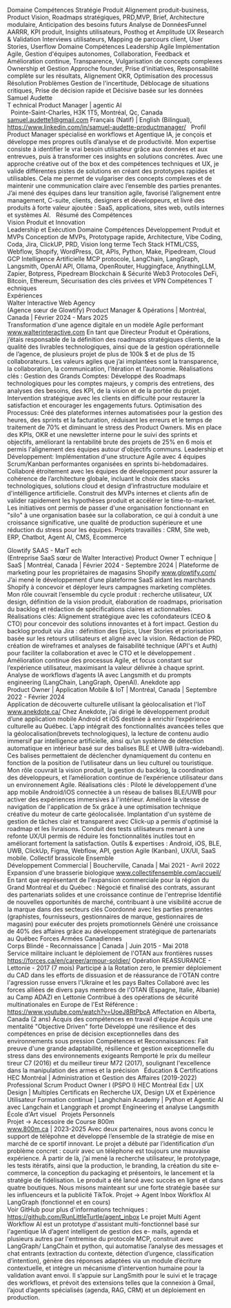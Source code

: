 Domaine Compétences
Stratégie Produit Alignement produit-business, Product Vision, Roadmaps stratégiques, PRD,MVP, Brief, Architecture modulaire,
Anticipation des besoins futurs
Analyse de DonnéesFunnel AARRR, KPI produit, Insights utilisateurs, Posthog et Amplitude
UX Research &
Validation
Interviews utilisateurs, Mapping de parcours client, User Stories, Userflow
Domaine Compétences
Leadership
Agile
Implémentation Agile, Gestion d'équipes autonomes, Collaboration, Feedback et Amélioration continue, Transparence,
Vulgarisation de concepts complexes
Ownership et
Gestion
Approche founder, Prise d'initiatives, Responsabilité complète sur les résultats, Alignement OKR, Optimisation des
processus
Résolution
Problèmes
Gestion de l'incertitude, Déblocage de situations critiques, Prise de décision rapide et Décisive basée sur les données
Samuel Audette  
T echnical Product Manager | agentic AI  
 
Pointe-Saint-Charles, H3K 1T5, Montréal, Qc, Canada
 samuel.audette1@gmail.com 
Français (Natif) | English (Bilingual), 
https://www.linkedin.com/in/samuel-audette-productmanager/
 
Profil  
Product Manager spécialisé en workflows et Agentique IA, je conçois et développe mes propres outils d’analyse et de productivité. Mon expertise 
consiste à identifier le vrai besoin utilisateur grâce aux données et aux entrevues, puis à transformer ces insights en solutions concrètes.
Avec une approche créative out of the box et des compétences techniques et UX, je valide différentes pistes de solutions en créant des prototypes 
rapides et utilisables. Cela me permet de vulgariser des concepts complexes et de maintenir une communication claire avec l’ensemble des parties 
prenantes.
J’ai mené des équipes dans leur transition agile, favorisé l’alignement entre management, C-suite, clients, designers et développeurs, et livré des 
produits à forte valeur ajoutée : SaaS, applications, sites web, outils internes et systèmes AI.
 
Résumé des Compétences  
 Vision Produit et Innovation  
 Leadership et Exécution
Domaine Compétences
Développement Produit
et MVPs
Conception de MVPs, Prototypage rapide, Architecture, Vibe Coding, Coda, Jira, ClickUP, PRD, Vision long terme
Tech Stack HTML/CSS, Webflow, Shopify, WordPress, Git, APIs, Python, Make, Pipedream, Cloud GCP
Intelligence Artificielle MCP protocole, LangChain, LangGraph, Langsmith, OpenAI API, Ollama, OpenRouter, Huggingface,
AnythingLLM, Zapier, Botpress, Pipedream
Blockchain & Sécurité
Web3
Protocoles DeFi, Bitcoin, Ethereum, Sécurisation des clés privées et VPN
 Compétences T echniques  
Expériences  
Walter Interactive Web Agency  
(Agence sœur de Glowtify)
Product Manager & Opérations | Montréal, Canada |  Février 2024 - Mars 2025  
Transformation d'une agence digitale en un modèle Agile performant www.walterinteractive.com
En tant que Directeur Produit et Opérations, j’étais responsable de la définition des roadmaps stratégiques clients, de la qualité des livrables 
technologiques, ainsi que de la gestion opérationnelle de l’agence, de plusieurs projet de plus de  100k $ et de plus de 15 collaborateurs.
Les valeurs agiles que j’ai implantées sont la transparence, la collaboration, la communication, l’itération et l’autonomie.
Réalisations clés :
Gestion des Grands Comptes:
Développé des Roadmaps technologiques pour les comptes majeurs, y compris des entretiens, des analyses des besoins, des KPI, de la 
vision et de la portée du projet.
Intervention stratégique avec les clients en difficulté pour restaurer la satisfaction et encourager les engagements futurs.
Optimisation des Processus:
Créé des plateformes internes automatisées pour la gestion des heures, des sprints et la facturation, réduisant les erreurs et le temps de 
traitement de 70% et diminuant le stress des Product Owners.
Mis en place des KPIs, OKR et une newsletter interne pour le suivi des sprints et objectifs, améliorant la rentabilité brute des projets de 25% 
en 6 mois et permis l'alignement des équipes autour d'objectifs communs.
Leadership et Développement:
Implémentation d'une structure Agile avec 4 équipes Scrum/Kanban performantes organisées en sprints bi-hebdomadaires.
Collaboré étroitement avec les équipes de développement pour assurer la cohérence de l’architecture globale, incluant le choix des stacks 
technologiques, solutions cloud et design d’infrastructure modulaire et d'intélligence artificielle.
Construit des MVPs internes et clients afin de valider rapidement les hypothèses produit et accélérer le time-to-market.
Les initiatives ont permis de passer d'une organisation fonctionnant en "silo" à une organisation basée sur la collaboration, ce qui à conduit à une 
croissance significative, une qualité de production supérieure et une réduction du stress pour les équipes.
Projets travaillés : CRM, Site web, ERP, Chatbot, Agent AI, CMS, Ecommerce
 
Glowtify SAAS - MarT ech  
(Entreprise SaaS sœur de Walter Interactive)
Product Owner T echnique | SaaS | Montréal, Canada |  Février 2024 - Septembre 2024 |
Plateforme de marketing pour les propriétaires de magasins Shopify www.glowtify.com/
J’ai mené le développement d’une plateforme SaaS aidant les marchands Shopify à concevoir et déployer leurs campagnes marketing complètes. 
Mon rôle couvrait l’ensemble du cycle produit : recherche utilisateur, UX design, définition de la vision produit, élaboration de roadmaps, 
priorisation du backlog et rédaction de spécifications claires et actionnables.
Réalisations clés:
Alignement stratégique avec les cofondateurs (CEO & CTO) pour concevoir des solutions innovantes et à fort impact.
Gestion du backlog produit via Jira : définition des Epics, User Stories et priorisation basée sur les retours utilisateurs et aligné avec la 
vision.
Rédaction de PRD, création de wireframes et analyses de faisabilité technique (API's et Auth) pour faciliter la collaboration et avec le CTO et 
le développement .
Amélioration continue des processus Agile, et focus constant sur l’expérience utilisateur, maximisant la valeur délivrée à chaque sprint.
Analyse de workflows d’agents IA avec Langsmith et du prompts engineering (LangChain, LangGraph, OpenAI).
Anekdote app  
Product Owner  | Application Mobile & IoT | Montréal, Canada | Septembre 2022 - Février 2024  
Application de découverte culturelle utilisant la géolocalisation et l'IoT www.anekdote.ca/
Chez Anekdote, j’ai dirigé le développement produit d’une application mobile Android et iOS destinée à enrichir l’expérience culturelle au Québec. 
L’app intégrait des fonctionnalités avancées telles que la géolocalisation(brevets technologiques), la lecture de contenu audio immersif par 
intelligence artificielle, ainsi qu’un système de détection automatique en intérieur basé sur des balises BLE et UWB (ultra-wideband). Ces balises 
permettaient de déclencher dynamiquement du contenu en fonction de la position de l’utilisateur dans un lieu culturel ou touristique.
Mon rôle couvrait la vision produit, la gestion du backlog, la coordination des développeurs, et l’amélioration continue de l’expérience utilisateur 
dans un environnement Agile.
Réalisations clés :
Piloté le développement d’une app mobile Android/iOS connectée à un réseau de balises BLE/UWB pour activer des expériences immersives 
à l'intérieur.
Amélioré la vitesse de navigation de l'application de 5x grâce à une optimisation technique créative du moteur de carte géolocalisée.
Implantation d'un système de gestion de tâches clair et transparent avec Click-up a permis d'optimisé la roadmap et les livraisons. 
Conduit des tests utilisateurs menant à une refonte UX/UI permis de réduire les fonctionnalités inutiles tout en améliorant fortement la 
satisfaction.
Outils & expertises : Android, iOS, BLE, UWB, ClickUp, Figma, Webflow, API, gestion Agile (Kanban), UX/UI, SaaS mobile.
Collectif brassicole Ensemble  
Développement Commercial | Boucherville, Canada |  Mai 2021 - Avril 2022  
Expansion d'une brasserie biologique www.collectifensemble.com/accueil/
En tant que représentant de l'expansion commerciale pour la région du Grand Montréal et du Québec :
Négocié et finalisé des contrats, assurant des partenariats solides et une croissance continue de l'entreprise
Identifié de nouvelles opportunités de marché, contribuant à une visibilité accrue de la marque dans des secteurs clés
Coordonné avec les parties prenantes (graphistes, fournisseurs, gestionnaires de marque, gestionnaires de magasin) pour exécuter des 
projets promotionnels
Généré une croissance de 40% des affaires grâce au développement stratégique de partenariats au Québec
Forces Armées Canadiennes  
Corps Blindé - Reconnaissance | Canada | Juin 2015 - Mai 2018  
Service militaire incluant le déploiement de l'OTAN aux frontières russes https://forces.ca/en/career/armour-soldier/
Opération REASSURANCE - Lettonie - 2017 (7 mois)
Participé à la Rotation zero, le premier déploiement du CAD dans les efforts de dissuasion et de réassurance de l'OTAN contre l'agression 
russe envers l'Ukraine et les pays Baltes
Collaboré avec les forces alliées de divers pays membres de l'OTAN (Espagne, Italie, Albanie) au Camp ADAZI en Lettonie
Contribué à des opérations de sécurité multinationales en Europe de l'Est
Référence : https://www.youtube.com/watch?v=UoeJ8RtPbcA
Affectation en Alberta, Canada (2 ans)
Acquis des compétences en travail d'équipe
Acquis une mentalité "Objective Driven" forte
Développé une résilience et des compétences en prise de décision exceptionnelles dans des environnements sous pression
Compétences et Reconnaissances:
Fait preuve d'une grande adaptabilité, résilience et gestion exceptionnelle du stress dans des environnements exigeants
Remporté le prix du meilleur tireur C7 (2016) et du meilleur tireur M72 (2017), soulignant l'excellence dans la manipulation des armes et la 
précision
 
Éducation & Certifications  
HEC Montréal | Administration et Gestion des Affaires (2019-2022)
Professional Scrum Product Owner I (PSPO I)
HEC Montréal Edx | UX Design | Multiples Certificats en Recherche UX, Design UX et Expérience Utilisateur
Formation continue | Langhchain Academy | Python et Agentic AI avec Langchain et Langgraph et prompt Engineering et analyse 
Langsmith
École d'Art visuel
 
Projets Personnels  
Projet →  Accessoire de Course 800m  
www.800m.ca | 2023-2025
Avec deux partenaires, nous avons concu le support de télépohne et développé l’ensemble de la stratégie de mise en marché de ce sportif innovant. 
Le projet a débuté par l’identification d’un problème concret : courir avec un téléphone est toujours une mauvaise expérience. À partir de là, j’ai 
mené la recherche utilisateur, le prototypage, les tests itératifs, ainsi que la production, le branding, la création du site e-commerce, la conception 
du packaging et présentoirs, le lancement et la stratégie de fidélisation. Le produit a été lancé avec succès en ligne et dans quatre boutiques. Nous 
misons mainteant sur une forte stratégie basée sur les influenceurs et la publicité TikTok.
Projet →  Agent Inbox Workflox AI LangGraph (fonctionnel et en cours)  
Voir GitHub pour plus d'informations techniques : https://github.com/RunLittleTurtle/agent_inbox
Le projet Multi Agent Workflow AI est un prototype d'assistant multi-fonctionnel basé sur l'agentique IA d’agent intelligent de gestion des e-
mails, agenda et plusieurs autres par l'entremise du protocole MCP, construit avec LangGraph/ LangChain et python, qui automatise l’analyse des 
messages et chat entrants (extraction du contexte, détection d’urgence, classification d’intention), génère des réponses adaptées via un module 
d’écriture contextuelle, et intègre un mécanisme d’intervention humaine pour la validation avant envoi. Il s’appuie sur LangSmith pour le suivi et 
le traçage des workflows, et prévoit des extensions telles que la connexion à Gmail, l’ajout d’agents spécialisés (agenda, RAG, CRM) et un 
déploiement en production.